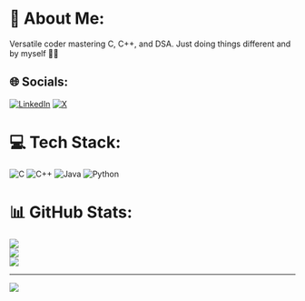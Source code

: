 # 💫 About Me:
Versatile coder mastering C, C++, and DSA. Just doing things different and by myself 🤌✨


## 🌐 Socials:
[![LinkedIn](https://img.shields.io/badge/LinkedIn-%230077B5.svg?logo=linkedin&logoColor=white)](https://linkedin.com/in/https://www.linkedin.com/in/saiman-saxena-907489214/) [![X](https://img.shields.io/badge/X-black.svg?logo=X&logoColor=white)](https://x.com/https://twitter.com/SaimanSaxena) 

# 💻 Tech Stack:
![C](https://img.shields.io/badge/c-%2300599C.svg?style=for-the-badge&logo=c&logoColor=white) ![C++](https://img.shields.io/badge/c++-%2300599C.svg?style=for-the-badge&logo=c%2B%2B&logoColor=white) ![Java](https://img.shields.io/badge/java-%23ED8B00.svg?style=for-the-badge&logo=openjdk&logoColor=white) ![Python](https://img.shields.io/badge/python-3670A0?style=for-the-badge&logo=python&logoColor=ffdd54)
# 📊 GitHub Stats:
![](https://github-readme-stats.vercel.app/api?username=SaimanSaxena1555&theme=radical&hide_border=false&include_all_commits=true&count_private=false)<br/>
![](https://github-readme-streak-stats.herokuapp.com/?user=SaimanSaxena1555&theme=radical&hide_border=false)<br/>
![](https://github-readme-stats.vercel.app/api/top-langs/?username=SaimanSaxena1555&theme=radical&hide_border=false&include_all_commits=true&count_private=false&layout=compact)

---
[![](https://visitcount.itsvg.in/api?id=SaimanSaxena1555&icon=4&color=1)](https://visitcount.itsvg.in)

<!-- Proudly created with GPRM ( https://gprm.itsvg.in ) -->
